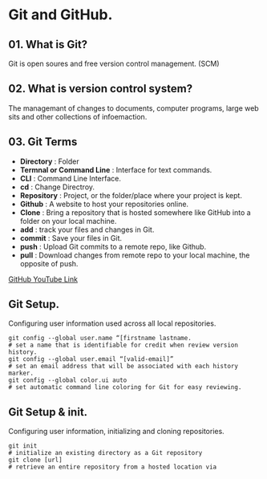 # Git and GitHub.

## 01. What is Git?
   Git is open soures and free version control management. (SCM)

## 02. What is version control system?
   The managemant of changes to documents, computer programs, large web sits and other collections of infoemaction.

## 03. Git Terms
   - **Directory** : Folder
   - **Termnal or Command Line** : Interface for text commands.
   - **CLI** : Command Line Interface.
   - **cd** : Change Directroy.
   - **Repository** : Project, or the folder/place where your project is kept.
   - **Github** : A website to host your repositories online.
   - **Clone** : Bring a repository that is hosted somewhere like GitHub into a folder on your local machine.
   - **add** : track your files and changes in Git.
   - **commit** : Save your files in Git.
   - **push** : Upload Git commits to a remote repo, like Github.
   - **pull** : Download changes from remote repo to your local machine, the opposite of push.

[GitHub YouTube Link](https://www.youtube.com/watch?v=tRZGeaHPoaw)

## Git Setup.
   Configuring user information used across all local repositories.

	git config --global user.name “[firstname lastname.
	# set a name that is identifiable for credit when review version history.
	git config --global user.email “[valid-email]”
	# set an email address that will be associated with each history marker.
	git config --global color.ui auto
	# set automatic command line coloring for Git for easy reviewing.

## Git Setup & init.
   Configuring user information, initializing and cloning repositories.

    git init
    # initialize an existing directory as a Git repository
    git clone [url]
    # retrieve an entire repository from a hosted location via
           
